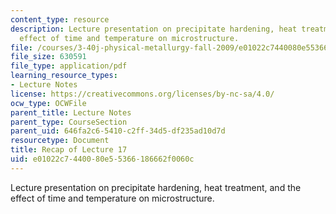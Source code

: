 ```yaml
---
content_type: resource
description: Lecture presentation on precipitate hardening, heat treatment, and the
  effect of time and temperature on microstructure.
file: /courses/3-40j-physical-metallurgy-fall-2009/e01022c7440080e55366186662f0060c_MIT3_40JF09_lec17.pdf
file_size: 630591
file_type: application/pdf
learning_resource_types:
- Lecture Notes
license: https://creativecommons.org/licenses/by-nc-sa/4.0/
ocw_type: OCWFile
parent_title: Lecture Notes
parent_type: CourseSection
parent_uid: 646fa2c6-5410-c2ff-34d5-df235ad10d7d
resourcetype: Document
title: Recap of Lecture 17
uid: e01022c7-4400-80e5-5366-186662f0060c
---
```

Lecture presentation on precipitate hardening, heat treatment, and the effect of time and temperature on microstructure.